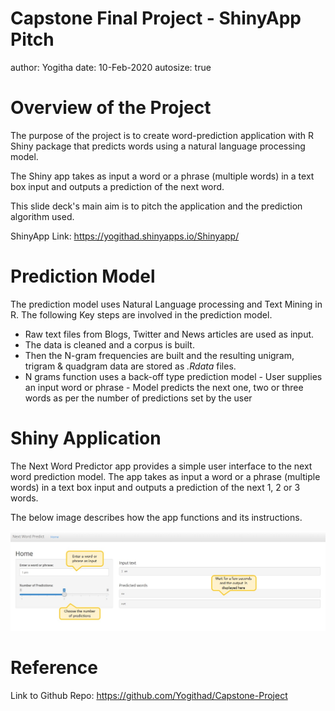 Capstone Final Project - ShinyApp Pitch
========================================================
author: Yogitha
date: 10-Feb-2020
autosize: true

Overview of the Project
========================================================

The purpose of the project is to create word-prediction application with R Shiny package that predicts words using a natural language processing model.

The Shiny app takes as input a word or a phrase (multiple words) in a text box input and outputs a prediction of the next word.

This slide deck's main aim is to pitch the application and the prediction algorithm used.

ShinyApp Link: https://yogithad.shinyapps.io/Shinyapp/

Prediction Model
========================================================

The prediction model uses Natural Language processing and Text Mining in R. The following Key steps are involved in the prediction model.

* Raw text files from Blogs, Twitter and News articles are used as input.
* The data is cleaned and a corpus is built.
* Then the N-gram frequencies are built and the resulting unigram, trigram & quadgram data are stored as *.Rdata* files.
* N grams function uses a back-off type prediction model
      - User supplies an input word or phrase
      - Model predicts the next one, two or three words as per the number of predictions set by the user

Shiny Application
========================================================

The Next Word Predictor app provides a simple user interface to the next word prediction model. The app takes as input a word or a phrase (multiple words) in a text box input and outputs a prediction of the next 1, 2 or 3 words.

The below image describes how the app functions and its instructions.

![plot of chunk unnamed-chunk-1](./Application-Usage.jpg)

Reference
========================================================

Link to Github Repo: https://github.com/Yogithad/Capstone-Project

